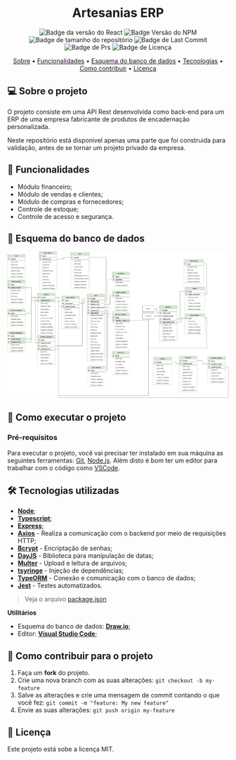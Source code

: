 <div align="center">
  
  # Artesanias ERP
  
</div>
<div align="center">

![Badge da versão do React](https://img.shields.io/badge/Node-v12.22.12-red?logo=nodedotjs&color=%23339933)
![Badge Versão do NPM](https://img.shields.io/badge/NPM-v6.14.16-dark_green)
![Badge de tamanho do repositório](https://img.shields.io/github/repo-size/eduhaag/artesanias)
![Badge de Last Commit](https://img.shields.io/github/last-commit/eduhaag/artesanias)
![Badge de Prs](https://img.shields.io/badge/PRs-Welcome-yellow)
![Badge de Licença](https://img.shields.io/badge/licence-MIT-green)


 <a href="#-sobre-o-projeto">Sobre</a> •
  <a href="#-funcionalidades">Funcionalidades</a> •
 <a href="#-esquema-do-banco-de-dados">Esquema do banco de dados</a> • 
 <a href="#-tecnologias-utilizadas">Tecnologias</a> • 
 <a href="#-como-contribuir-para-o-projeto">Como contribuir</a> • 
 <a href="#-licença">Licença</a>
  
</div>

## 💻 Sobre o projeto
O projeto consiste em uma API Rest desenvolvida como back-end para um ERP de uma empresa fabricante de produtos de encadernação personalizada.

Neste repositório está disponivel apenas uma parte que foi construida para validação, antes de se tornar um projeto privado da empresa.

## 🧰 Funcionalidades
- Módulo financeiro;
- Módulo de vendas e clientes;
- Módulo de compras e fornecedores;
- Controle de estoque;
- Controle de acesso e segurança.

## 📃 Esquema do banco de dados

![](.github/DB_schema.jpg)

## 🚀 Como executar o projeto
### Pré-requisitos
Para executar o projeto, você vai precisar ter instalado em sua máquina as seguintes ferramentas: [Git](https://git-scm.com), [Node.js](https://nodejs.org/en/). Além disto é bom ter um editor para trabalhar com o código como [VSCode](https://code.visualstudio.com/).


## 🛠️ Tecnologias utilizadas
- **[Node](https://nodejs.org/)**;
- **[Typescript](https://www.typescriptlang.org/)**;
- **[Express](https://www.npmjs.com/package/express)**;
- **[Axios](https://axios-http.com/)** - Realiza a comunicação com o backend por meio de requisições HTTP;
- **[Bcrypt](https://www.npmjs.com/package/bcrypt)** - Encriptação de senhas;
- **[DayJS](https://day.js.org/)** - Biblioteca para manipulação de datas;
- **[Multer](https://www.npmjs.com/package/multer)** - Upload e leitura de arquivos;
- **[tsyringe](https://github.com/microsoft/tsyringe)** - Injeção de dependências;
- **[TypeORM](https://typeorm.io/)** - Conexão e comunicação com o banco de dados;
- **[Jest](https://jestjs.io/pt-BR/)** - Testes automatizados.
> Veja o arquivo [package.json](package.json)


**Utilitários**
- Esquema do banco de dados: **[Draw.io](draw.io)**;
- Editor:  **[Visual Studio Code](https://code.visualstudio.com/)**;


## 💪 Como contribuir para o projeto
1. Faça um **fork** do projeto.
2. Crie uma nova branch com as suas alterações: `git checkout -b my-feature`
3. Salve as alterações e crie uma mensagem de commit contando o que você fez: `git commit -m "feature: My new feature"`
4. Envie as suas alterações: `git push origin my-feature`

## 📝 Licença
Este projeto está sobe a licença MIT.

